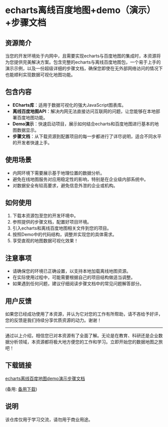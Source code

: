 # echarts离线百度地图+demo（演示）+步骤文档

## 资源简介

当您的开发环境处于内网中，且需要实现echarts与百度地图的集成时，本资源将为您提供完美解决方案。包含完整的echarts与离线百度地图包，一个易于上手的演示示例，以及一份超级详细的步骤文档，确保您即使在无外部网络访问的情况下也能顺利实现数据可视化地图功能。

## 包含内容

- **ECharts库**：适用于数据可视化的强大JavaScript图表库。
- **离线百度地图API**：解决内网无法直接访问互联网的问题，让您能够在本地部署百度地图功能。
- **Demo演示**：快速启动项目，展示如何结合echarts和百度地图进行基本的地图数据显示。
- **步骤文档**：从下载资源到配置项目的每一步都进行了详尽说明，适合不同水平的开发者快速上手。

## 使用场景

- 内网环境下需要展示基于地理位置的数据分析。
- 避免在线地图服务对应用稳定性的影响，特别是在企业级内部系统中。
- 对数据安全有较高要求，避免信息外泄的企业或机构。

## 如何使用

1. 下载本资源包至您的开发环境中。
2. 参照提供的步骤文档，配置好项目环境。
3. 引入echarts和离线百度地图相关文件到您的项目。
4. 按照Demo中的代码结构，调整并实现您的具体需求。
5. 享受直观的地图数据可视化效果！

## 注意事项

- 请确保您的环境已正确设置，以支持本地加载离线地图资源。
- 在实际使用过程中，可能需要根据自己的项目结构做适当调整。
- 如果遇到任何问题，建议仔细阅读步骤文档中的常见问题解答部分。

## 用户反馈

如果您已经成功使用了本资源，并认为它对您的工作有所帮助，请不吝给予好评，您的反馈是我们持续分享优质资源的动力。谢谢！

---

通过以上介绍，相信您已对本资源有了全面了解。无论是在教育、科研还是企业数据分析领域，本资源都将极大地方便您的工作和学习。立即开始您的数据地图之旅吧！

## 下载链接
[echarts离线百度地图demo演示步骤文档](https://pan.quark.cn/s/8d0f146fbca7) 

(备用: [备用下载](https://pan.baidu.com/s/1xKPyWRp9YfPonrjoajC8YA?pwd=1223))

## 说明

该仓库仅用于学习交流，请勿用于商业用途。

